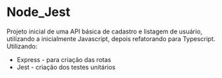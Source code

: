 # Node_Jest

Projeto inicial de uma API básica de cadastro e listagem de usuário, utilizando a inicialmente Javascript, depois refatorando para Typescript. Utilizando:

- Express - para criação das rotas
- Jest - criação dos testes unitários
